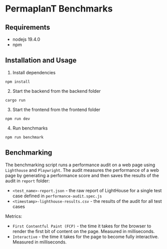 # PermaplanT Benchmarks

## Requirements

-   nodejs 19.4.0
-   npm

## Installation and Usage

1. Install dependencies

```shell
npm install
```

2. Start the backend from the backend folder

```shell
cargo run
```

3. Start the frontend from the frontend folder

```shell
npm run dev
```

4. Run benchmarks

```shell
npm run benchmark
```

## Benchmarking

The benchmarking script runs a performance audit on a web page using `Lighthouse` and `Playwright`.
The audit measures the performance of a web page by generating a performance score and then saves the results of the audit in `report` folder:

-   `<test_name>-report.json` - the raw report of LightHouse for a single test case defined in `performance-audit.spec.js`
-   `<timestamp>-lighthouse-results.csv` - the results of the audit for all test cases

Metrics:

-   `First Contentful Paint (FCP)` - the time it takes for the browser to render the first bit of content on the page. Measured in milliseconds.
-   `Interactive` - the time it takes for the page to become fully interactive. Measured in milliseconds.

